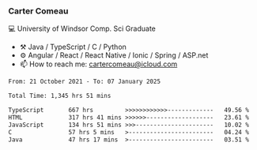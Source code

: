### Carter Comeau

💻 University of Windsor Comp. Sci Graduate

- ⚒️ Java / TypeScript / C / Python
- ⚙️ Angular / React / React Native / Ionic / Spring / ASP.net
- 📫 How to reach me: cartercomeau@icloud.com

<!--START_SECTION:waka-->

```txt
From: 21 October 2021 - To: 07 January 2025

Total Time: 1,345 hrs 51 mins

TypeScript       667 hrs         >>>>>>>>>>>>-------------   49.56 %
HTML             317 hrs 41 mins >>>>>>-------------------   23.61 %
JavaScript       134 hrs 51 mins >>>----------------------   10.02 %
C                57 hrs 5 mins   >------------------------   04.24 %
Java             47 hrs 17 mins  >------------------------   03.51 %
```

<!--END_SECTION:waka-->
